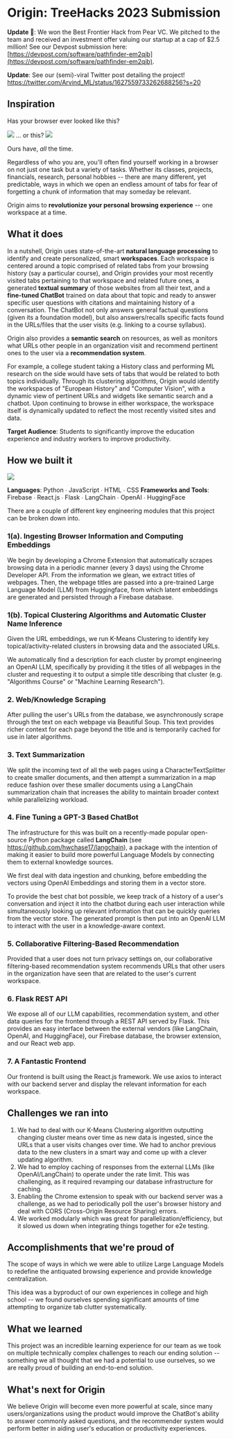 # Origin: TreeHacks 2023 Submission

**Update 🍐**: We won the Best Frontier Hack from Pear VC. We pitched to the team and received an investment offer valuing our startup at a cap of $2.5 million!
See our Devpost submission here: [https://devpost.com/software/pathfinder-em2qjb](https://devpost.com/software/pathfinder-em2qjb).

**Update**: See our (semi)-viral Twitter post detailing the project! https://twitter.com/Arvind_ML/status/1627559733262688256?s=20

## Inspiration

Has your browser ever looked like this? 

![](https://i.imgur.com/waCM1K0.png)
... or this?
![](https://i.imgur.com/WX2dTfz.png)

Ours have, *all* the time.

Regardless of who you are, you'll often find yourself working in a browser on not just one task but a variety of tasks. Whether its classes, projects, financials, research, personal hobbies -- there are many different, yet predictable, ways in which we open an endless amount of tabs for fear of forgetting a chunk of information that may someday be relevant.

Origin aims to **revolutionize your personal browsing experience** -- one workspace at a time. 

## What it does
In a nutshell, Origin uses state-of-the-art **natural language processing** to identify and create personalized, smart **workspaces**. Each workspace is centered around a topic comprised of related tabs from your browsing history (say a particular course), and Origin provides your most recently visited tabs pertaining to that workspace and related future ones, a generated **textual summary** of those websites from all their text, and a **fine-tuned ChatBot** trained on data about that topic and ready to answer specific user questions with citations and maintaining history of a conversation. The ChatBot not only answers general factual questions (given its a foundation model), but also answers/recalls specific facts found in the URLs/files that the user visits (e.g. linking to a course syllabus).

Origin also provides a **semantic search** on resources, as well as monitors what URLs other people in an organization visit and recommend pertinent ones to the user via a **recommendation system**.

For example, a college student taking a History class and performing ML research on the side would have sets of tabs that would be related to both topics individually. Through its clustering algorithms, Origin would identify the workspaces of "European History" and "Computer Vision", with a dynamic view of pertinent URLs and widgets like semantic search and a chatbot. Upon continuing to browse in either workspace, the workspace itself is dynamically updated to reflect the most recently visited sites and data.

**Target Audience**: Students to significantly improve the education experience and industry workers to improve productivity.

## How we built it

![](https://i.imgur.com/HYsZ3un.jpg)


**Languages**: Python ∙ JavaScript ∙ HTML ∙ CSS
**Frameworks and Tools**: Firebase ∙ React.js ∙ Flask ∙  LangChain ∙ OpenAI ∙ HuggingFace

There are a couple of different key engineering modules that this project can be broken down into.

### 1(a). Ingesting Browser Information and Computing Embeddings
We begin by developing a Chrome Extension that automatically scrapes browsing data in a periodic manner (every 3 days) using the Chrome Developer API. From the information we glean, we extract titles of webpages. Then, the webpage titles are passed into a pre-trained Large Language Model (LLM) from Huggingface, from which latent embeddings are generated and persisted through a Firebase database.

### 1(b). Topical Clustering Algorithms and Automatic Cluster Name Inference
Given the URL embeddings, we run K-Means Clustering to identify key topical/activity-related clusters in browsing data and the associated URLs.

We automatically find a description for each cluster by prompt engineering an OpenAI LLM, specifically by providing it the titles of all webpages in the cluster and requesting it to output a simple title describing that cluster (e.g. "Algorithms Course" or "Machine Learning Research").

### 2. Web/Knowledge Scraping

After pulling the user's URLs from the database, we asynchronously scrape through the text on each webpage via Beautiful Soup. This text provides richer context for each page beyond the title and is temporarily cached for use in later algorithms.

### 3. Text Summarization

We split the incoming text of all the web pages using a CharacterTextSplitter to create smaller documents, and then attempt a summarization in a map reduce fashion over these smaller documents using a LangChain summarization chain that increases the ability to maintain broader context while parallelizing workload.

### 4. Fine Tuning a GPT-3 Based ChatBot

The infrastructure for this was built on a recently-made popular open-source Python package called **LangChain** (see https://github.com/hwchase17/langchain), a package with the intention of making it easier to build more powerful Language Models by connecting them to external knowledge sources.

We first deal with data ingestion and chunking, before embedding the vectors using OpenAI Embeddings and storing them in a vector store.

To provide the best chat bot possible, we keep track of a history of a user's conversation and inject it into the chatbot during each user interaction while simultaneously looking up relevant information that can be quickly queries from the vector store. The generated prompt is then put into an OpenAI LLM to interact with the user in a knowledge-aware context.

### 5. Collaborative Filtering-Based Recommendation

Provided that a user does not turn privacy settings on, our collaborative filtering-based recommendation system recommends URLs that other users in the organization have seen that are related to the user's current workspace.

### 6. Flask REST API

We expose all of our LLM capabilities, recommendation system, and other data queries for the frontend through a REST API served by Flask. This provides an easy interface between the external vendors (like LangChain, OpenAI, and HuggingFace), our Firebase database, the browser extension, and our React web app.

### 7. A Fantastic Frontend

Our frontend is built using the React.js framework. We use axios to interact with our backend server and display the relevant information for each workspace.

## Challenges we ran into
1. We had to deal with our K-Means Clustering algorithm outputting changing cluster means over time as new data is ingested, since the URLs that a user visits changes over time. We had to anchor previous data to the new clusters in a smart way and come up with a clever updating algorithm.
2. We had to employ caching of responses from the external LLMs (like OpenAI/LangChain) to operate under the rate limit. This was challenging, as it required revamping our database infrastructure for caching.
3. Enabling the Chrome extension to speak with our backend server was a challenge, as we had to periodically poll the user's browser history and deal with CORS (Cross-Origin Resource Sharing) errors.
4. We worked modularly which was great for parallelization/efficiency, but it slowed us down when integrating things together for e2e testing.


## Accomplishments that we're proud of

The scope of ways in which we were able to utilize Large Language Models to redefine the antiquated browsing experience and provide knowledge centralization.

This idea was a byproduct of our own experiences in college and high school -- we found ourselves spending significant amounts of time attempting to organize tab clutter systematically. 

## What we learned

This project was an incredible learning experience for our team as we took on multiple technically complex challenges to reach our ending solution -- something we all thought that we had a potential to use ourselves, so we are really proud of building an end-to-end solution.

## What's next for Origin

We believe Origin will become even more powerful at scale, since many users/organizations using the product would improve the ChatBot's ability to answer commonly asked questions, and the recommender system would perform better in aiding user's education or productivity experiences.
